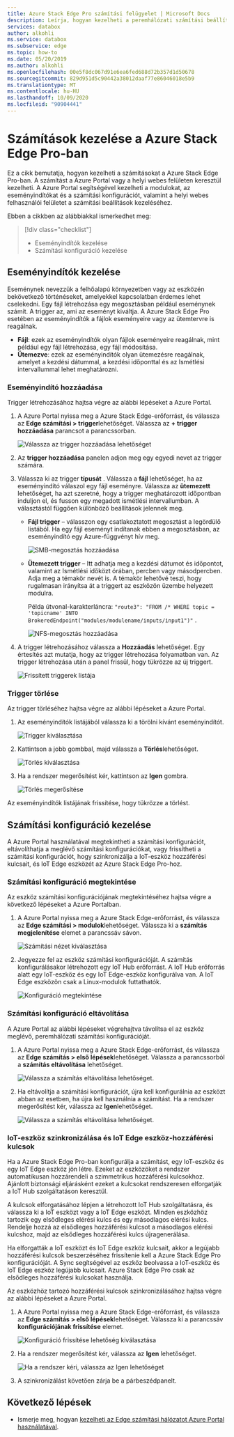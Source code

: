 ```yaml
---
title: Azure Stack Edge Pro számítási felügyelet | Microsoft Docs
description: Leírja, hogyan kezelheti a peremhálózati számítási beállításokat, például az triggert, a modulokat, a számítási konfiguráció megtekintését, a konfiguráció eltávolítását a Azure Stack Edge Pro Azure Portalján keresztül.
services: databox
author: alkohli
ms.service: databox
ms.subservice: edge
ms.topic: how-to
ms.date: 05/20/2019
ms.author: alkohli
ms.openlocfilehash: 00e5f8dc067d91e6ea6fed688d72b357d1d50678
ms.sourcegitcommit: 829d951d5c90442a38012daaf77e86046018e5b9
ms.translationtype: MT
ms.contentlocale: hu-HU
ms.lasthandoff: 10/09/2020
ms.locfileid: "90904441"
---
```

# <a name="manage-compute-on-your-azure-stack-edge-pro"></a>Számítások kezelése a Azure Stack Edge Pro-ban

Ez a cikk bemutatja, hogyan kezelheti a számításokat a Azure Stack Edge Pro-ban. A számítást a Azure Portal vagy a helyi webes felületen keresztül kezelheti. A Azure Portal segítségével kezelheti a modulokat, az eseményindítókat és a számítási konfigurációt, valamint a helyi webes felhasználói felületet a számítási beállítások kezeléséhez.

Ebben a cikkben az alábbiakkal ismerkedhet meg:

> [!div class="checklist"]
> * Eseményindítók kezelése
> * Számítási konfiguráció kezelése


## <a name="manage-triggers"></a>Eseményindítók kezelése

Eseménynek nevezzük a felhőalapú környezetben vagy az eszközén bekövetkező történéseket, amelyekkel kapcsolatban érdemes lehet cselekedni. Egy fájl létrehozása egy megosztásban például eseménynek számít. A trigger az, ami az eseményt kiváltja. A Azure Stack Edge Pro esetében az eseményindítók a fájlok eseményeire vagy az ütemtervre is reagálnak.

- **Fájl**: ezek az eseményindítók olyan fájlok eseményeire reagálnak, mint például egy fájl létrehozása, egy fájl módosítása.
- **Ütemezve**: ezek az eseményindítók olyan ütemezésre reagálnak, amelyet a kezdési dátummal, a kezdési időponttal és az Ismétlési intervallummal lehet meghatározni.


### <a name="add-a-trigger"></a>Eseményindító hozzáadása

Trigger létrehozásához hajtsa végre az alábbi lépéseket a Azure Portal.

1. A Azure Portal nyissa meg a Azure Stack Edge-erőforrást, és válassza az **Edge számítási > trigger**lehetőséget. Válassza az **+ trigger hozzáadása** parancsot a parancssorban.

    ![Válassza az trigger hozzáadása lehetőséget](media/azure-stack-edge-manage-compute/add-trigger-1.png)

2. Az **trigger hozzáadása** panelen adjon meg egy egyedi nevet az trigger számára.
    
    <!--Trigger names can only contain numbers, lowercase letters, and hyphens. The share name must be between 3 and 63 characters long and begin with a letter or a number. Each hyphen must be preceded and followed by a non-hyphen character.-->

3. Válassza ki az trigger **típusát** . Válassza a **fájl** lehetőséget, ha az eseményindító válaszol egy fájl eseményre. Válassza az **ütemezett** lehetőséget, ha azt szeretné, hogy a trigger meghatározott időpontban induljon el, és fusson egy megadott ismétlési intervallumban. A választástól függően különböző beállítások jelennek meg.

    - **Fájl trigger** – válasszon egy csatlakoztatott megosztást a legördülő listából. Ha egy fájl eseményt indítanak ebben a megosztásban, az eseményindító egy Azure-függvényt hív meg.

        ![SMB-megosztás hozzáadása](media/azure-stack-edge-manage-compute/add-file-trigger.png)

    - **Ütemezett trigger** – Itt adhatja meg a kezdési dátumot és időpontot, valamint az Ismétlési időközt órában, percben vagy másodpercben. Adja meg a témakör nevét is. A témakör lehetővé teszi, hogy rugalmasan irányítsa át a triggert az eszközön üzembe helyezett modulra.

        Példa útvonal-karakterláncra: `"route3": "FROM /* WHERE topic = 'topicname' INTO BrokeredEndpoint("modules/modulename/inputs/input1")"` .

        ![NFS-megosztás hozzáadása](media/azure-stack-edge-manage-compute/add-scheduled-trigger.png)

4. A trigger létrehozásához válassza a **Hozzáadás** lehetőséget. Egy értesítés azt mutatja, hogy az trigger létrehozása folyamatban van. Az trigger létrehozása után a panel frissül, hogy tükrözze az új triggert.
 
    ![Frissített triggerek listája](media/azure-stack-edge-manage-compute/add-trigger-2.png)

### <a name="delete-a-trigger"></a>Trigger törlése

Az trigger törléséhez hajtsa végre az alábbi lépéseket a Azure Portal.

1. Az eseményindítók listájából válassza ki a törölni kívánt eseményindítót.

    ![Trigger kiválasztása](media/azure-stack-edge-manage-compute/add-trigger-1.png)

2. Kattintson a jobb gombbal, majd válassza a **Törlés**lehetőséget.

    ![Törlés kiválasztása](media/azure-stack-edge-manage-compute/add-trigger-1.png)

3. Ha a rendszer megerősítést kér, kattintson az **Igen** gombra.

    ![Törlés megerősítése](media/azure-stack-edge-manage-compute/add-trigger-1.png)

Az eseményindítók listájának frissítése, hogy tükrözze a törlést.

## <a name="manage-compute-configuration"></a>Számítási konfiguráció kezelése

A Azure Portal használatával megtekintheti a számítási konfigurációt, eltávolíthatja a meglévő számítási konfigurációkat, vagy frissítheti a számítási konfigurációt, hogy szinkronizálja a IoT-eszköz hozzáférési kulcsait, és IoT Edge eszközét az Azure Stack Edge Pro-hoz.

### <a name="view-compute-configuration"></a>Számítási konfiguráció megtekintése

Az eszköz számítási konfigurációjának megtekintéséhez hajtsa végre a következő lépéseket a Azure Portalban.

1. A Azure Portal nyissa meg a Azure Stack Edge-erőforrást, és válassza az **Edge számítási > modulok**lehetőséget. Válassza ki a **számítás megjelenítése** elemet a parancssáv sávon.

    ![Számítási nézet kiválasztása](media/azure-stack-edge-manage-compute/view-compute-1.png)

2. Jegyezze fel az eszköz számítási konfigurációját. A számítás konfigurálásakor létrehozott egy IoT Hub erőforrást. A IoT Hub erőforrás alatt egy IoT-eszköz és egy IoT Edge-eszköz konfigurálva van. A IoT Edge eszközön csak a Linux-modulok futtathatók.

    ![Konfiguráció megtekintése](media/azure-stack-edge-manage-compute/view-compute-2.png)


### <a name="remove-compute-configuration"></a>Számítási konfiguráció eltávolítása

A Azure Portal az alábbi lépéseket végrehajtva távolítsa el az eszköz meglévő, peremhálózati számítási konfigurációját.

1. A Azure Portal nyissa meg a Azure Stack Edge-erőforrást, és válassza az **Edge számítás > első lépések**lehetőséget. Válassza a parancssorból a **számítás eltávolítása** lehetőséget.

    ![Válassza a számítás eltávolítása lehetőséget.](media/azure-stack-edge-manage-compute/remove-compute-1.png)

2. Ha eltávolítja a számítási konfigurációt, újra kell konfigurálnia az eszközt abban az esetben, ha újra kell használnia a számítást. Ha a rendszer megerősítést kér, válassza az **Igen**lehetőséget.

    ![Válassza a számítás eltávolítása lehetőséget.](media/azure-stack-edge-manage-compute/remove-compute-2.png)

### <a name="sync-up-iot-device-and-iot-edge-device-access-keys"></a>IoT-eszköz szinkronizálása és IoT Edge eszköz-hozzáférési kulcsok

Ha a Azure Stack Edge Pro-ban konfigurálja a számítást, egy IoT-eszköz és egy IoT Edge eszköz jön létre. Ezeket az eszközöket a rendszer automatikusan hozzárendeli a szimmetrikus hozzáférési kulcsokhoz. Ajánlott biztonsági eljárásként ezeket a kulcsokat rendszeresen elforgatják a IoT Hub szolgáltatáson keresztül.

A kulcsok elforgatásához lépjen a létrehozott IoT Hub szolgáltatásra, és válassza ki a IoT eszközt vagy a IoT Edge eszközt. Minden eszközhöz tartozik egy elsődleges elérési kulcs és egy másodlagos elérési kulcs. Rendelje hozzá az elsődleges hozzáférési kulcsot a másodlagos elérési kulcshoz, majd az elsődleges hozzáférési kulcs újragenerálása.

Ha elforgatták a IoT eszközt és IoT Edge eszköz kulcsait, akkor a legújabb hozzáférési kulcsok beszerzéséhez frissítenie kell a Azure Stack Edge Pro konfigurációját. A Sync segítségével az eszköz beolvassa a IoT-eszköz és IoT Edge eszköz legújabb kulcsait. Azure Stack Edge Pro csak az elsődleges hozzáférési kulcsokat használja.

Az eszközhöz tartozó hozzáférési kulcsok szinkronizálásához hajtsa végre az alábbi lépéseket a Azure Portal.

1. A Azure Portal nyissa meg a Azure Stack Edge-erőforrást, és válassza az **Edge számítás > első lépések**lehetőséget. Válassza ki a parancssáv **konfigurációjának frissítése** elemet.

    ![Konfiguráció frissítése lehetőség kiválasztása](media/azure-stack-edge-manage-compute/refresh-configuration-1.png)

2. Ha a rendszer megerősítést kér, válassza az **Igen** lehetőséget.

     ![Ha a rendszer kéri, válassza az Igen lehetőséget](media/azure-stack-edge-manage-compute/refresh-configuration-2.png)

3. A szinkronizálást követően zárja be a párbeszédpanelt.

## <a name="next-steps"></a>Következő lépések

- Ismerje meg, hogyan [kezelheti az Edge számítási hálózatot Azure Portal használatával](azure-stack-edge-extend-compute-access-modules.md).
